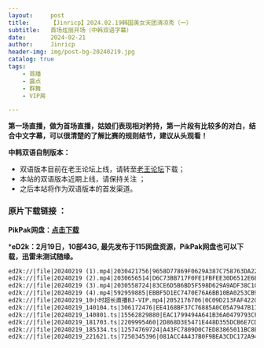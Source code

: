 ```yaml
---
layout:     post
title:      【Jinricp】2024.02.19韩国美女天团清凉秀（一）
subtitle:   首场炫丽开场（中韩双语字幕）
date:       2024-02-21
author:     Jinricp
header-img: img/post-bg-20240219.jpg
catalog: true
tags:
    - 首播
    - 露点
    - 群舞
    - VIP房

---
```


**第一场直播，做为首场直播，姑娘们表现相对矜持，第一片段有比较多的对白，结合中文字幕，可以很清楚的了解比赛的规则结节，建议从头观看！**





**中韩双语自制版本：**

+ 双语版本目前在老王论坛上线，请转至[老王论坛](https://laowang.vip/forum.php?mod=viewthread&tid=1300106)下载；
+ 本站的双语版本近期上线，请保持关注 ；
+ 之后本站将作为双语版本的首发渠道。

### 原片下载链接 ：

**PikPak网盘：[点击下载](https://mypikpak.com/s/VNspvK_f83G3KvuwZQn8Q5Q2o1)**

***eD2k：2月19日，10部43G, 最先发布于115网盘资源，PikPak网盘也可以下载，迅雷未测试随缘。**

```txt
ed2k://|file|20240219 (1).mp4|2030421756|9658D77869F0629A387C758763DA22EF|/  
ed2k://|file|20240219 (2).mp4|2030656514|D6C73BB717F0FE1FBFEE30D6512E6E61|/  
ed2k://|file|20240219 (3).mp4|2030558724|83CE6D5B6BD5F598D629A9ADF38C1C8B|/  
ed2k://|file|20240219 (4).mp4|592959885|EBBF5D1EC7470E76A6BB10BA0253CB93|/  
ed2k://|file|20240219_10小时超长直播BJ-VIP.mp4|2052176706|0C09D213FAF422C0A5C098FFFFC1515F|/  
ed2k://|file|20240219_140104.ts|306172476|EE4168BF37C76885A0C05A7947B170FF|/  
ed2k://|file|20240219_140801.ts|15562829880|EAC1799494A641B36A0479793CFFCBF4|/  
ed2k://|file|20240219_181703.ts|2209995460|2D868D3E5471E448D355DCB6E7CD3808|/  
ed2k://|file|20240219_185334.ts|12574769724|A43FC7809D0C7ED83865011BC8E39675|/  
ed2k://|file|20240219_221621.ts|7250345396|081ACC4A437B0F9BEA3CDC172A945808|/  
```

